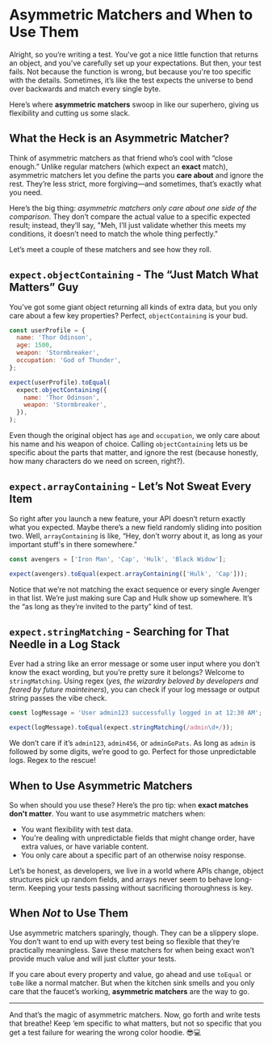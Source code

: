 # Asymmetric Matchers and When to Use Them

Alright, so you’re writing a test. You’ve got a nice little function that returns an object, and you've carefully set up your expectations. But then, your test fails. Not because the function is wrong, but because you're too specific with the details. Sometimes, it’s like the test expects the universe to bend over backwards and match every single byte.

Here’s where **asymmetric matchers** swoop in like our superhero, giving us flexibility and cutting us some slack.

## What the Heck is an Asymmetric Matcher?

Think of asymmetric matchers as that friend who’s cool with “close enough.” Unlike regular matchers (which expect an **exact** match), asymmetric matchers let you define the parts you **care about** and ignore the rest. They’re less strict, more forgiving—and sometimes, that’s exactly what you need.

Here’s the big thing: _asymmetric matchers only care about one side of the comparison_. They don’t compare the actual value to a specific expected result; instead, they’ll say, "Meh, I’ll just validate whether this meets my conditions, it doesn’t need to match the whole thing perfectly."

Let’s meet a couple of these matchers and see how they roll.

## `expect.objectContaining` - The “Just Match What Matters” Guy

You’ve got some giant object returning all kinds of extra data, but you only care about a few key properties? Perfect, `objectContaining` is your bud.

```js
const userProfile = {
  name: 'Thor Odinson',
  age: 1500,
  weapon: 'Stormbreaker',
  occupation: 'God of Thunder',
};

expect(userProfile).toEqual(
  expect.objectContaining({
    name: 'Thor Odinson',
    weapon: 'Stormbreaker',
  }),
);
```

Even though the original object has `age` and `occupation`, we only care about his name and his weapon of choice. Calling `objectContaining` lets us be specific about the parts that matter, and ignore the rest (because honestly, how many characters do we need on screen, right?).

## `expect.arrayContaining` - Let’s Not Sweat Every Item

So right after you launch a new feature, your API doesn’t return exactly what you expected. Maybe there’s a new field randomly sliding into position two. Well, `arrayContaining` is like, “Hey, don’t worry about it, as long as your important stuff's in there somewhere.”

```js
const avengers = ['Iron Man', 'Cap', 'Hulk', 'Black Widow'];

expect(avengers).toEqual(expect.arrayContaining(['Hulk', 'Cap']));
```

Notice that we’re not matching the exact sequence or every single Avenger in that list. We’re just making sure Cap and Hulk show up somewhere. It’s the “as long as they’re invited to the party” kind of test.

## `expect.stringMatching` - Searching for That Needle in a Log Stack

Ever had a string like an error message or some user input where you don’t know the exact wording, but you’re pretty sure it belongs? Welcome to `stringMatching`. Using regex (_yes, the wizardry beloved by developers and feared by future mainteiners_), you can check if your log message or output string passes the vibe check.

```js
const logMessage = 'User admin123 successfully logged in at 12:30 AM';

expect(logMessage).toEqual(expect.stringMatching(/admin\d+/));
```

We don’t care if it’s `admin123`, `admin456`, or `adminGoPats`. As long as `admin` is followed by some digits, we’re good to go. Perfect for those unpredictable logs. Regex to the rescue!

## When to Use Asymmetric Matchers

So when should you use these? Here’s the pro tip: when **exact matches don't matter**. You want to use asymmetric matchers when:

- You want flexibility with test data.
- You're dealing with unpredictable fields that might change order, have extra values, or have variable content.
- You only care about a specific part of an otherwise noisy response.

Let’s be honest, as developers, we live in a world where APIs change, object structures pick up random fields, and arrays never seem to behave long-term. Keeping your tests passing without sacrificing thoroughness is key.

## When _Not_ to Use Them

Use asymmetric matchers sparingly, though. They can be a slippery slope. You don’t want to end up with every test being so flexible that they’re practically meaningless. Save these matchers for when being exact won’t provide much value and will just clutter your tests.

If you care about every property and value, go ahead and use `toEqual` or `toBe` like a normal matcher. But when the kitchen sink smells and you only care that the faucet’s working, **asymmetric matchers** are the way to go.

---

And that’s the magic of asymmetric matchers. Now, go forth and write tests that breathe! Keep ‘em specific to what matters, but not so specific that you get a test failure for wearing the wrong color hoodie. 😎💻
